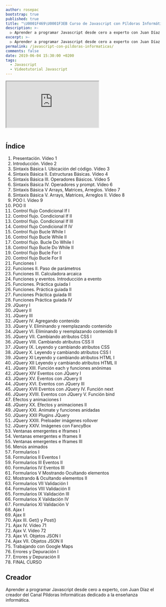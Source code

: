 ```yaml
---
author: rosepac
bootstrap: true
published: true
title: "\U0001F469‍\U0001F3EB Curso de Javascript con Píldoras Informáticas"
description: >-
  ▷ Aprender a programar Javascript desde cero a experto con Juan Díaz el creador del Canal Píldoras Informáticas dedicado a la enseñanza informática.
excerpt: >-
  ▷ Aprender a programar Javascript desde cero a experto con Juan Díaz el creador del Canal Píldoras Informáticas dedicado a la enseñanza informática.
permalink: /javascript-con-pildoras-informaticas/
comments: false
date: 2019-06-04 15:30:00 +0200
tags:
  - Javascript
  - Videotutorial Javascript
---
```


<div class="embed-responsive embed-responsive-16by9">
  <iframe class="embed-responsive-item" src="https://www.youtube-nocookie.com/embed/videoseries?list=PLTlBeKQnFKtIU7Ap4jNX513lI1bC9m01X" allowfullscreen></iframe>
</div><br/>

## Índice

1. Presentación. V&iacute;deo 1
2. Introducción. V&iacute;deo 2
3. Sintaxis Básica I. Ubicación del código. V&iacute;deo 3
4. Sintaxis Básica II. Estructuras Básicas. V&iacute;deo 4
5. Sintaxis Básica III. Operadores Básicos. V&iacute;deo 5
6. Sintaxis Básica IV. Operadores y prompt. V&iacute;deo 6
7. Sintaxis Básica V Arrays, Matrices, Arreglos. V&iacute;deo 7
8. Sintaxis Básica V. Arrays, Matrices, Arreglos II. V&iacute;deo 8
9. POO I. V&iacute;deo 9
10. POO II
11. Control flujo Condicional If I
12. Control flujo. Condicional If II
13. Control flujo. Condicional If III
14. Control flujo Condicional If IV
15. Control flujo Bucle While I
16. Control flujo Bucle While II
17. Control flujo. Bucle Do While I
18. Control flujo Bucle Do While II
19. Control flujo Bucle For I
20. Control flujo Bucle For II
21. Funciones I
22. Funciones II. Paso de parámetros
23. Funciones III. Calculadora arcaica
24. Funciones y eventos. Introducción a evento
25. Funciones. Práctica guiada I
26. Funciones. Práctica guiada II
27. Funciones Práctica guiada III
28. Funciones Práctica guiada IV
29. JQuery I
30. JQuery II
31. JQuery III
32. JQuery IV. Agregando contenido
33. JQuery V. Eliminando y reemplazando contenido
34. JQuery VI. Eliminando y reemplazando contenido II
35. JQuery VII. Cambiando atributos CSS I
36. JQuery VIII. Cambiando atributos CSS II
37. JQuery IX. Leyendo y cambiando atributos CSS
38. JQuery X. Leyendo y cambiando atributos CSS I
39. JQuery XI Leyendo y cambiando atributos HTML I
40. JQuery XII Leyendo y cambiando atributos HTML II
41. JQuery XIII. Función each y funciones anónimas
42. JQuery XIV Eventos con JQuery I
43. JQuery XV. Eventos con JQuery II
44. JQuery XVI. Eventos con JQuery III
45. JQuery XVII Eventos con JQuery IV. Función next
46. JQuery XVIII. Eventos con JQuery V. Función bind
47. Efectos y animaciones I
48. JQuery XX. Efectos y animaciones II
49. JQuery XXI. Animate y funciones anidadas
50. JQuery XXII Plugins JQuery
51. JQuery XXIII. Preloader imágenes rollover
52. JQuery XXIV. Imágenes con FancyBox
53. Ventanas emergentes e Iframes I
54. Ventanas emergentes e Iframes II
55. Ventanas emergentes e Iframes III
56. Menús animados
57. Formularios I
58. Formularios II Eventos I
59. Formularios III Eventos II
60. Formularios IV Eventos III
61. Formularios V Mostrando Ocultando elementos
62. Mostrando & Ocultando elementos II
63. Formularios VII Validación I
64. Formularios VIII Validación II
65. Formularios IX Validación III
66. Formularios X Validación IV
67. Formularios XI Validación V
68. Ajax I
69. Ajax II
70. Ajax III. Get() y Post()
71. Ajax IV. V&iacute;deo 71
72. Ajax V. V&iacute;deo 72
73. Ajax VI. Objetos JSON I
74. Ajax VII. Objetos JSON II
75. Trabajando con Google Maps
76. Errores y Depuración I
77. Errores y Depuración II
78. FINAL CURSO

## Creador

Aprender a programar Javascript desde cero a experto, con Juan D&iacute;az el creador del Canal P&iacute;ldoras Informáticas dedicado a la enseñanza informática.